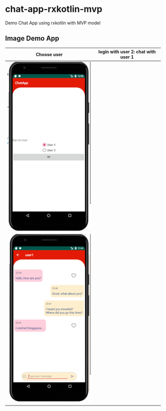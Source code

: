 # chat-app-rxkotlin-mvp
Demo Chat App using rxkotlin with MVP model
## Image Demo App
|Choose user|login with user 2: chat with user 1 |
|------------------------------------|------------------------------------|
|![ChooseUser](https://github.com/16130312-DangVanDa/chat-app-rxkotlin-mvp/blob/master/ImageAppDemo/choose%20user.PNG)|
|![login with user 2](https://github.com/16130312-DangVanDa/chat-app-rxkotlin-mvp/blob/master/ImageAppDemo/rxKotlin_User1.PNG)|
